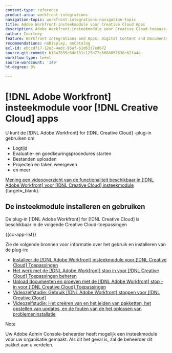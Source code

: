 ```yaml
---
content-type: reference
product-area: workfront-integrations
navigation-topic: workfront-integrations-navigation-topic
title: Adobe Workfront-insteekmodule voor Creative Cloud Apps
description: Adobe Workfront-insteekmodule voor Creative Cloud-toepassingen
author: Courtney
feature: Workfront Integrations and Apps, Digital Content and Documents
recommendations: noDisplay, noCatalog
exl-id: ebccdf17-12e3-4adc-95af-61d6337edb72
source-git-commit: b18a7835c6de131c125b77c6688057638c62fa4a
workflow-type: tm+mt
source-wordcount: '149'
ht-degree: 0%

---
```



# [!DNL Adobe Workfront] insteekmodule voor [!DNL Creative Cloud] apps

<!--Audited: 12/2023-->

U kunt de [!DNL Adobe Workfront] for [!DNL Creative Cloud] -plug-in gebruiken om

* Logtijd
* Evaluatie- en goedkeuringsprocedures starten
* Bestanden uploaden
* Projecten en taken weergeven
* en meer

[ Mening een videooverzicht van de functionaliteit beschikbaar in  [!DNL Adobe Workfront]  voor  [!DNL Creative Cloud]  insteekmodule ](https://video.tv.adobe.com/v/3418801/){target=_blank}.

## De insteekmodule installeren en gebruiken

De plug-in [!DNL Adobe Workfront] for [!DNL Creative Cloud] is beschikbaar in de volgende Creative Cloud-toepassingen

{{cc-app-list}}

Zie de volgende bronnen voor informatie over het gebruik en installeren van de plug-in:

* [Installeer de  [!DNL Adobe Workfront]  insteekmodule voor  [!DNL Creative Cloud]  Toepassingen](/help/quicksilver/workfront-integrations-and-apps/adobe-workfront-for-creative-cloud/wf-cc-install-toc.md)
* [Het werk met de  [!DNL Adobe Workfront]  stop in voor  [!DNL Creative Cloud]  Toepassingen beheren](/help/quicksilver/workfront-integrations-and-apps/adobe-workfront-for-creative-cloud/wf-cc-manage-work-toc.md)
* [Upload documenten en proeven met de  [!DNL Adobe Workfront]  stop - in voor  [!DNL Creative Cloud]  Toepassingen](/help/quicksilver/workfront-integrations-and-apps/adobe-workfront-for-creative-cloud/wf-cc-docs-proofs-toc.md)
* [ Videozelfstudie: Gebruik  [!DNL Adobe Workfront]  stoppen voor  [!DNL Creative Cloud] ](https://experienceleague.adobe.com/nl/docs/workfront-learn/tutorials-workfront/integrations/adobe-creative-cloud/use-adobe-workfront-extensions-for-creative-cloud)
* [ Videozelfstudie: Het creëren van en het leiden van pakketten, het opstellen van updates, en de fouten van de het oplossen van problemeninstallatie ](https://www.youtube.com/watch?v=zzvXNLIBzrc)

>[!NOTE]
>
>Uw Adobe Admin Console-beheerder heeft mogelijk een insteekmodule voor uw organisatie gemaakt. Als dit het geval is, zal de beheerder dit pakket aan u verdelen.
